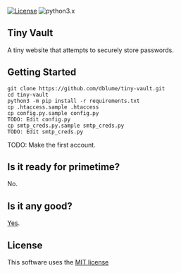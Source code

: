 [![License](https://img.shields.io/badge/license-MIT_license-blue.svg)](https://raw.githubusercontent.com/dblume/tiny-vault/main/LICENSE)
![python3.x](https://img.shields.io/badge/python-3.x-green.svg)

## Tiny Vault

A tiny website that attempts to securely store passwords.


## Getting Started

    git clone https://github.com/dblume/tiny-vault.git
    cd tiny-vault
    python3 -m pip install -r requirements.txt
    cp .htaccess.sample .htaccess
    cp config.py.sample config.py
    TODO: Edit config.py
    cp smtp_creds.py.sample smtp_creds.py
    TODO: Edit smtp_creds.py

TODO: Make the first account.


## Is it ready for primetime?

No.


## Is it any good?

[Yes](https://news.ycombinator.com/item?id=3067434).


## License

This software uses the [MIT license](https://raw.githubusercontent.com/dblume/tiny-vault/main/LICENSE)

